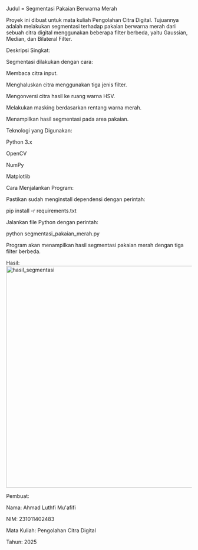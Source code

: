 Judul = Segmentasi Pakaian Berwarna Merah

Proyek ini dibuat untuk mata kuliah Pengolahan Citra Digital.
Tujuannya adalah melakukan segmentasi terhadap pakaian berwarna merah dari sebuah citra digital menggunakan beberapa filter berbeda, yaitu Gaussian, Median, dan Bilateral Filter.

Deskripsi Singkat:

Segmentasi dilakukan dengan cara:

Membaca citra input.

Menghaluskan citra menggunakan tiga jenis filter.

Mengonversi citra hasil ke ruang warna HSV.

Melakukan masking berdasarkan rentang warna merah.

Menampilkan hasil segmentasi pada area pakaian.

Teknologi yang Digunakan:

Python 3.x

OpenCV

NumPy

Matplotlib

Cara Menjalankan Program:

Pastikan sudah menginstall dependensi dengan perintah:

pip install -r requirements.txt

Jalankan file Python dengan perintah:

python segmentasi_pakaian_merah.py

Program akan menampilkan hasil segmentasi pakaian merah dengan tiga filter berbeda.

 Hasil:
<img width="1370" height="600" alt="hasil_segmentasi" src="https://github.com/user-attachments/assets/1d60b2a8-52bc-44ab-ba93-bce6011bf97e" />


Pembuat:

Nama: Ahmad Luthfi Mu'afifi

NIM: 231011402483

Mata Kuliah: Pengolahan Citra Digital

Tahun: 2025
